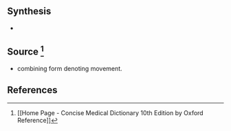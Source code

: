 ## Synthesis
- 
## Source [^1]
- combining form denoting movement.
## References

[^1]: [[Home Page - Concise Medical Dictionary 10th Edition by Oxford Reference]]